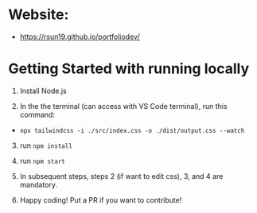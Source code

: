 # Website:

- https://rsun19.github.io/portfoliodev/

# Getting Started with running locally

1. Install Node.js

2. In the the terminal (can access with VS Code terminal), run this command:
- ```npx tailwindcss -i ./src/index.css -o ./dist/output.css --watch```

3. run ```npm install```

4. run ```npm start```

5. In subsequent steps, steps 2 (if want to edit css), 3, and 4 are mandatory.

6. Happy coding! Put a PR if you want to contribute!